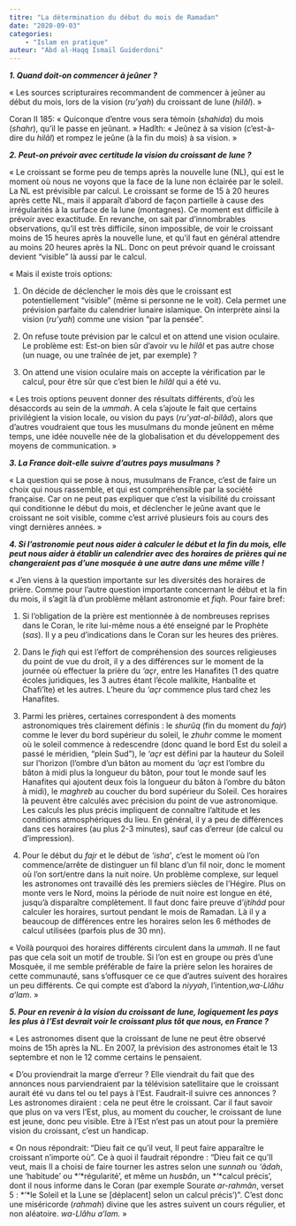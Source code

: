 ```yaml
---
titre: "La détermination du début du mois de Ramadan"
date: "2020-09-03"
categories:
    - "Islam en pratique"
auteur: "Abd al-Haqq Ismaïl Guiderdoni"
---
```

***1. Quand doit-on commencer à jeûner ?***
 
« Les sources scripturaires recommandent de commencer à jeûner au début du mois, lors de la vision (*ru’yah*) du croissant de lune (*hilâl*). » 
 
Coran II 185: « Quiconque d’entre vous sera témoin (*shahida*) du mois (*shahr*), qu’il le passe en jeûnant. » 
Hadîth: « Jeûnez à sa vision (c’est-à-dire du *hilâl*) et rompez le jeûne (à la fin du mois) à sa vision. »
 
***2. Peut-on prévoir avec certitude la vision du croissant de lune ?***
 
« Le croissant se forme peu de temps après la nouvelle lune (NL), qui est le moment où nous ne voyons que la face de la lune non éclairée par le soleil. La NL est prévisible par calcul. Le croissant se forme de 15 à 20 heures après cette NL, mais il apparaît d’abord de façon partielle à cause des irrégularités à la surface de la lune (montagnes). Ce moment est difficile à prévoir avec exactitude. En revanche, on sait par d’innombrables observations, qu’il est très difficile, sinon impossible, de voir le croissant moins de 15 heures après la nouvelle lune, et qu’il faut en général attendre au moins 20 heures après la NL. Donc on peut prévoir quand le croissant devient “visible” là aussi par le calcul. 
 
« Mais il existe trois options: 
 
1. On décide de déclencher le mois dès que le croissant est potentiellement “visible” (même si personne ne le voit). Cela permet une prévision parfaite du calendrier lunaire islamique. On interprète ainsi la vision (*ru’yah*) comme une vision “par la pensée”. 
 
2. On refuse toute prévision par le calcul et on attend une vision oculaire. Le problème est: Est-on bien sûr d’avoir vu le *hilâl* et pas autre chose (un nuage, ou une traînée de jet, par exemple) ? 
 
3.  On attend une vision oculaire mais on accepte la vérification par le calcul, pour être sûr que c’est bien le *hilâl* qui a été vu. 
 
« Les trois options peuvent donner des résultats différents, d’où les désaccords au sein de la *ummah*. A cela s’ajoute le fait que certains privilégient la vision locale, ou vision du pays (*ru’yat-al-bilâd*), alors que d’autres voudraient que tous les musulmans du monde jeûnent en même temps, une idée nouvelle née de la globalisation et du développement des moyens de communication. »
 
***3. La France doit-elle suivre d’autres pays musulmans ?***
 
« La question qui se pose à nous, musulmans de France, c’est de faire un choix qui nous rassemble, et qui est compréhensible par la société française. Car on ne peut pas expliquer que c’est la visibilité du croissant qui conditionne le début du mois, et déclencher le jeûne avant que le croissant ne soit visible, comme c’est arrivé plusieurs fois au cours des vingt dernières années. »
 
***4. Si l’astronomie peut nous aider à calculer le début et la fin du mois, elle peut nous aider à établir un calendrier avec des horaires de prières qui ne changeraient pas d’une mosquée à une autre dans une même ville !***
 
« J’en viens à la question importante sur les diversités des horaires de prière. Comme pour l’autre question importante concernant le début et la fin du mois, il s’agit là d’un problème mêlant astronomie et *fiqh*. Pour faire bref: 
 
1. Si l’obligation de la prière est mentionnée à de nombreuses reprises dans le Coran, le rite lui-même nous a été enseigné par le Prophète (*sas*). Il y a peu d’indications dans le Coran sur les heures des prières. 
 
2. Dans le *fiqh* qui est l’effort de compréhension des sources religieuses du point de vue du droit, il y a des différences sur le moment de la journée où effectuer la prière du *‘açr*, entre les Hanafites (1 des quatre écoles juridiques, les 3 autres étant l’école malikite, Hanbalite et Chafi’îte) et les autres. L’heure du *‘açr* commence plus tard chez les Hanafites. 
 
3. Parmi les prières, certaines correspondent à des moments astronomiques très clairement définis : le *shurûq* (fin du moment du *fajr*) comme le lever du bord supérieur du soleil, le *zhuhr* comme le moment où le soleil commence à redescendre (donc quand le bord Est du soleil a passé le méridien, “plein Sud”), le *‘açr* est défini par la hauteur du Soleil sur l’horizon (l’ombre d’un bâton au moment du *‘açr* est l’ombre du bâton à midi plus la longueur du bâton, pour tout le monde sauf les Hanafites qui ajoutent deux fois la longueur du bâton à l’ombre du bâton à midi), le *maghreb* au coucher du bord supérieur du Soleil. Ces horaires là peuvent être calculés avec précision du point de vue astronomique. Les calculs les plus précis impliquent de connaître l’altitude et les conditions atmosphériques du lieu. En général, il y a peu de différences dans ces horaires (au plus 2-3 minutes), sauf cas d’erreur (de calcul ou d’impression). 
 
4. Pour le début du *fajr* et le début de *‘isha’*, c’est le moment où l’on commence/arrête de distinguer un fil blanc d’un fil noir, donc le moment où l’on sort/entre dans la nuit noire. Un problème complexe, sur lequel les astronomes ont travaillé dès les premiers siècles de l’Hégire. Plus on monte vers le Nord, moins la période de nuit noire est longue en été, jusqu’à disparaître complètement. Il faut donc faire preuve d’*ijtihâd* pour calculer les horaires, surtout pendant le mois de Ramadan. Là il y a beaucoup de différences entre les horaires selon les 6 méthodes de calcul utilisées (parfois plus de 30 mn). 
 
« Voilà pourquoi des horaires différents circulent dans la *ummah*. Il ne faut pas que cela soit un motif de trouble. Si l’on est en groupe ou près d’une Mosquée, il me semble préférable de faire la prière selon les horaires de cette communauté, sans s’offusquer ce ce que d’autres suivent des horaires un peu différents. Ce qui compte est d’abord la *niyyah*, l’intention,*wa-Llâhu a‘lam*. »
 
***5. Pour en revenir à la vision du croissant de lune, logiquement les pays les plus à l’Est devrait voir le croissant plus tôt que nous, en France ?***
 
« Les astronomes disent que la croissant de lune ne peut être observé moins de 15h après la NL. En 2007, la prévision des astronomes était le 13 septembre et non le 12 comme certains le pensaient. 
 
« D’ou proviendrait la marge d’erreur ? Elle viendrait du fait que des annonces nous parviendraient par la télévision satellitaire que le croissant aurait été vu dans tel ou tel pays à l’Est. Faudrait-il suivre ces annonces  ? Les astronomes diraient : cela ne peut être le croissant. Car il faut savoir que plus on va vers l’Est, plus, au moment du coucher, le croissant de lune est jeune, donc peu visible. Etre à l’Est n’est pas un atout pour la première vision du croissant, c’est un handicap. 
 
« On nous répondrait: “Dieu fait ce qu’il veut, Il peut faire apparaître le croissant n’importe où”. Ce à quoi il faudrait répondre : “Dieu fait ce qu’Il veut, mais Il a choisi de faire tourner les astres selon une *sunnah* ou *‘âdah*, une ‘habitude’ ou *‘*régularité’, et même un *husbân*, un *‘*calcul précis’, dont il nous informe dans le Coran (par exemple Sourate *ar-rahmân*, verset 5 : *‘*le Soleil et la Lune se [déplacent] selon un calcul précis’)”. C’est donc une miséricorde (*rahmah*) divine que les astres suivent un cours régulier, et non aléatoire. *wa-Llâhu a‘lam.*  »

